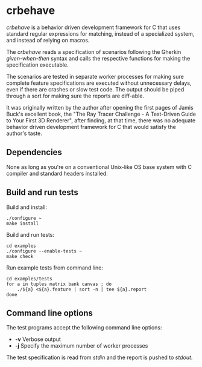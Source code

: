 # crbehave

*crbehave* is a behavior driven development framework for C that uses
standard regular expressions for matching, instead of a specialized
system, and instead of relying on macros.

The *crbehave* reads a specification of scenarios following the Gherkin
*given-when-then* syntax and calls the respective functions for making the
specification executable.

The scenarios are tested in separate worker processes for making sure
complete feature specifications are executed without unnecessary delays,
even if there are crashes or slow test code. The output should be piped
through a sort for making sure the reports are diff-able.

It was originally written by the author after opening the first pages of
Jamis Buck's excellent book, the "The Ray Tracer Challenge - A
Test-Driven Guide to Your First 3D Renderer", after finding, at that
time, there was no adequate behavior driven development framework for C
that would satisfy the author's taste.

## Dependencies

None as long as you're on a conventional Unix-like OS base system with
C compiler and standard headers installed.

## Build and run tests

Build and install:

	./configure ~
	make install

Build and run tests:

	cd examples
	./configure --enable-tests ~
	make check

Run example tests from command line:

	cd examples/tests
	for a in tuples matrix bank canvas ; do
		./${a} <${a}.feature | sort -n | tee ${a}.report
	done

## Command line options

The test programs accept the following command line options:

* **-v** Verbose output
* **-j<n>** Specify the maximum number of worker processes

The test specification is read from *stdin* and the report is pushed
to *stdout*.
